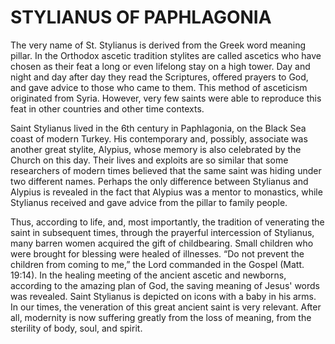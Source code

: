 # STYLIANUS OF PAPHLAGONIA

The very name of St. Stylianus is derived from the Greek word meaning pillar. In the Orthodox ascetic tradition stylites are called ascetics who have chosen as their feat a long or even lifelong stay on a high tower. Day and night and day after day they read the Scriptures, offered prayers to God, and gave advice to those who came to them. This method of asceticism originated from Syria. However, very few saints were able to reproduce this feat in other countries and other time contexts.

Saint Stylianus lived in the 6th century in Paphlagonia, on the Black Sea coast of modern Turkey. His contemporary and, possibly, associate was another great stylite, Alypius, whose memory is also celebrated by the Church on this day. Their lives and exploits are so similar that some researchers of modern times believed that the same saint was hiding under two different names. Perhaps the only difference between Stylianus and Alypius is revealed in the fact that Alypius was a mentor to monastics, while Stylianus received and gave advice from the pillar to family people.

Thus, according to life, and, most importantly, the tradition of venerating the saint in subsequent times, through the prayerful intercession of Stylianus, many barren women acquired the gift of childbearing. Small children who were brought for blessing were healed of illnesses. “Do not prevent the children from coming to me,” the Lord commanded in the Gospel (Matt. 19:14). In the healing meeting of the ancient ascetic and newborns, according to the amazing plan of God, the saving meaning of Jesus' words was revealed. Saint Stylianus is depicted on icons with a baby in his arms. In our times, the veneration of this great ancient saint is very relevant. After all, modernity is now suffering greatly from the loss of meaning, from the sterility of body, soul, and spirit.
